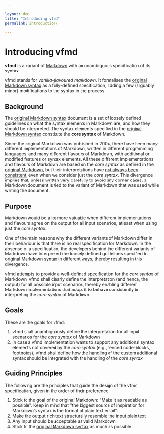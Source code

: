 ```yaml
---

layout: doc  
title: "Introducing vfmd"  
permalink: introduction/  

---
```


# Introducing vfmd

**vfmd** is a variant of [Markdown] with an unambiguous specification of
its syntax.

vfmd stands for _vanilla-flavoured markdown_. It formalises the
[original Markdown syntax] as a fully-defined specification, adding a
few (arguably minor) modifications to the syntax in the process.

[Markdown]: http://daringfireball.net/projects/markdown/
[original Markdown syntax]: http://daringfireball.net/projects/markdown/syntax

## Background

The [original Markdown syntax] document is a set of loosely defined
guidelines on what the syntax elements in Markdown are, and how they
should be interpreted. <span id="core-syntax">The syntax elements
specified in the [original Markdown syntax] constitute the **core
syntax** of Markdown.</span>

Since the original Markdown was published in 2004, there have been many
different implementations of Markdown, written in different programming
languages, and many different flavours of Markdown, with additional or
modified features or syntax elements.  All these different
implementations and flavours of Markdown are based on the _core syntax_
as defined in the [original Markdown], but their interpretations have
[not always been consistent][babelmark2], even when we consider just the
_core syntax_. This divergence implies that, unless written very
carefully to avoid any corner cases, a Markdown document is tied to the
variant of Markdown that was used while writing the document.

[original Markdown]: http://daringfireball.net/projects/markdown/syntax
[babelmark2]: http://johnmacfarlane.net/babelmark2/faq.html

## Purpose

Markdown would be a lot more valuable when different implementations and
flavours agree on the output for all input scenarios, atleast when using
just the _core syntax_.

One of the main reasons why the different variants of Markdown differ in
their behaviour is that there is no real specification for Markdown.  In
the absense of a specification, the developers behind the different
variants of Markdown have interpreted the loosely defined guidelines
specified in [original Markdown syntax] in different ways, thereby
resulting in this divergence.

vfmd attempts to provide a well-defined specification for the _core
syntax_ of Markdown. vfmd shall clearly define the interpretation (and
hence, the output) for all possible input scenarios, thereby enabling
different Markdown implementations that adopt it to behave consistently
in interpreting the _core syntax_ of Markdown.

## Goals

These are the goals for vfmd:

 1. vfmd shall unambiguously define the interpretation for all input
    scenarios for the _core syntax_ of Markdown
 2. In case a vfmd implementation wants to support any additional syntax
    elements not covered by the _core syntax_ (e.g., fenced code-blocks,
    footnotes), vfmd shall define how the handling of the custom
    additional syntax should be integrated with the handling of the
    _core syntax_

## Guiding Principles

The following are the principles that guide the design of the vfmd
specification, given in the order of their preference:

1. Stick to the goal of the original Markdown: "Make it as readable as
   possible". Keep in mind that "the biggest source of inspiration for
   Markdown’s syntax is the format of plain text email".
2. Make the output rich text structurally resemble the input plain text
3. Any input should be acceptable as valid Markdown
4. Stick to the [original Markdown syntax] as much as possible

